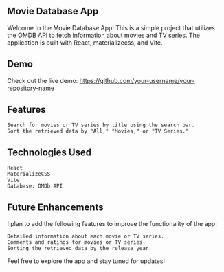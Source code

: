 ## Movie Database App
Welcome to the Movie Database App! This is a simple project that utilizes the OMDB API to fetch information about movies and TV series. The application is built with React, materializecss, and Vite.

## Demo
Check out the live demo: https://github.com/your-username/your-repository-name

## Features

    Search for movies or TV series by title using the search bar.
    Sort the retrieved data by "All," "Movies," or "TV Series."

## Technologies Used

    React
    MaterializeCSS
    Vite
    Database: OMDb API

## Future Enhancements

I plan to add the following features to improve the functionality of the app:

    Detailed information about each movie or TV series.
    Comments and ratings for movies or TV series.
    Sorting the retrieved data by the release year.

Feel free to explore the app and stay tuned for updates!
